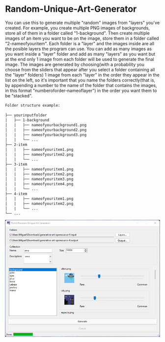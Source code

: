 ﻿# Random-Unique-Art-Generator
You can use this to generate multiple "random" images from "layers" you've created.
For example, you create multiple PNG images of backgrounds, store all of them in a folder called "1-background". Then create multiple images of an item you want to be on the image, store them in a folder called "2-nameofyouritem". Each folder is a "layer" and the images inside are all the posible layers the program can use. You can add as many images as you want inside a "layer" folder and add as many "layers" as you want but at the end only 1 image from each folder will be used to generate the final image. The images are generated by choosing(with a probability you choose from the sliders that appear after you select a folder containing all the "layer" folders) 1 image from each "layer" in the order they appear in the list on the left, so it's important that you name the folders correctly(that is, by appending a number to the name of the folder that contains the images, in this format "numberoforder-nameoflayer") in the order you want them to be "stacked".

```
Folder structure example:

├── yourinputfolder
|   ├── 1-background
│   |   ├── nameofyourbackground1.png
│   |   ├── nameofyourbackground2.png
│   |   ├── nameofyourbackground3.png
│   |   └── ...
├── 2-item
│   |   ├── nameofyouritem1.png
│   |   ├── nameofyouritem2.png
│   |   └── ...
├── 3-item
│   |   ├── nameofyouritem1.png
│   |   ├── nameofyouritem2.png
│   |   ├── nameofyouritem3.png
│   |   ├── nameofyouritem4.png
│   |   └── ...
├── 4-item
│   |   ├── nameofyouritem1.png
│   |   ├── nameofyouritem2.png
│   |   └── ...
└── ...
```

![preview](/Screenshots/screenshot.png)
